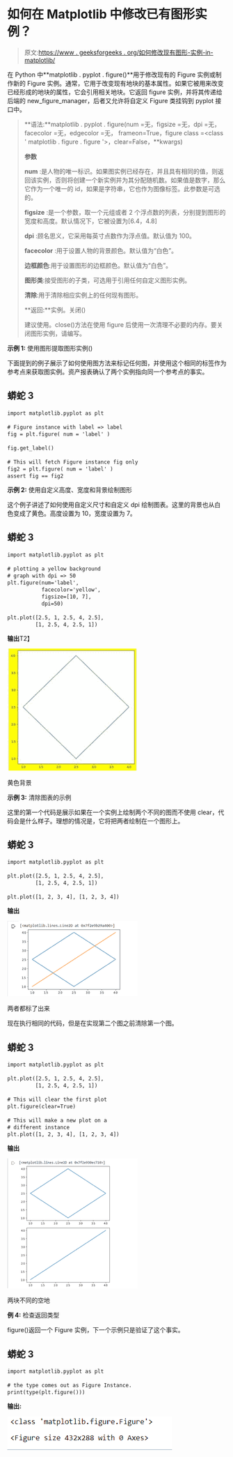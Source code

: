 # 如何在 Matplotlib 中修改已有图形实例？

> 原文:[https://www . geeksforgeeks . org/如何修改现有图形-实例-in-matplotlib/](https://www.geeksforgeeks.org/how-to-modify-existing-figure-instance-in-matplotlib/)

在 Python 中**matplotlib . pyplot . figure()**用于修改现有的 Figure 实例或制作新的 Figure 实例。通常，它用于改变现有地块的基本属性。如果它被用来改变已经形成的地块的属性，它会引用相关地块。它返回 figure 实例，并将其传递给后端的 new_figure_manager，后者又允许将自定义 Figure 类挂钩到 pyplot 接口中。

> **语法:**matplotlib . pyplot . figure(num =无，figsize =无，dpi =无，facecolor =无，edgecolor =无，
> frameon=True，figure class =<class ' matplotlib . figure . figure '>，clear=False，**kwargs)
> 
> **参数**
> 
> **num** :是人物的唯一标识。如果图实例已经存在，并且具有相同的值，则返回该实例，否则将创建一个新实例并为其分配随机数。如果值是数字，那么它作为一个唯一的 id，如果是字符串，它也作为图像标签。此参数是可选的。
> 
> **figsize** :是一个参数，取一个元组或者 2 个浮点数的列表，分别提到图形的宽度和高度。默认情况下，它被设置为[6.4，4.8]
> 
> **dpi** :顾名思义，它采用每英寸点数作为浮点值。默认值为 100。
> 
> **facecolor** :用于设置人物的背景颜色。默认值为“白色”。
> 
> **边框颜色**:用于设置图形的边框颜色。默认值为“白色”。
> 
> **图形类**:接受图形的子类，可选用于引用任何自定义图形实例。
> 
> **清除**:用于清除相应实例上的任何现有图形。
> 
> **返回:**实例。关闭()
> 
> 建议使用。close()方法在使用 figure 后使用一次清理不必要的内存。要关闭图形实例，请编写。

**示例 1:** 使用图形提取图形实例()

下面提到的例子展示了如何使用图方法来标记任何图，并使用这个相同的标签作为参考点来获取图实例。资产报表确认了两个实例指向同一个参考点的事实。

## 蟒蛇 3

```
import matplotlib.pyplot as plt

# Figure instance with label => label
fig = plt.figure( num = 'label' )

fig.get_label()

# This will fetch Figure instance fig only
fig2 = plt.figure( num = 'label' )
assert fig == fig2
```

**示例 2:** 使用自定义高度、宽度和背景绘制图形

这个例子讲述了如何使用自定义尺寸和自定义 dpi 绘制图表。这里的背景也从白色变成了黄色。高度设置为 10，宽度设置为 7。

## 蟒蛇 3

```
import matplotlib.pyplot as plt

# plotting a yellow background
# graph with dpi => 50
plt.figure(num='label',
           facecolor='yellow',
           figsize=[10, 7],
           dpi=50)

plt.plot([2.5, 1, 2.5, 4, 2.5],
         [1, 2.5, 4, 2.5, 1])
```

**输出**T2】

![](img/56bec58575d3c631ac202be7ef60f6a4.png)

黄色背景

**示例 3:** 清除图表的示例

这里的第一个代码是展示如果在一个实例上绘制两个不同的图而不使用 clear，代码会是什么样子。理想的情况是，它将把两者绘制在一个图形上。

## 蟒蛇 3

```
import matplotlib.pyplot as plt

plt.plot([2.5, 1, 2.5, 4, 2.5],
         [1, 2.5, 4, 2.5, 1])

plt.plot([1, 2, 3, 4], [1, 2, 3, 4])
```

**输出**

![](img/025e7c694904eccff2837b6d0afed9b2.png)

两者都标了出来

现在执行相同的代码，但是在实现第二个图之前清除第一个图。

## 蟒蛇 3

```
import matplotlib.pyplot as plt

plt.plot([2.5, 1, 2.5, 4, 2.5],
         [1, 2.5, 4, 2.5, 1])

# This will clear the first plot
plt.figure(clear=True)

# This will make a new plot on a
# different instance
plt.plot([1, 2, 3, 4], [1, 2, 3, 4])
```

**输出**

![](img/89b8e2626aa4b0767b29665034e628ec.png)

两块不同的空地

**例 4:** 检查返回类型

figure()返回一个 Figure 实例，下一个示例只是验证了这个事实。

## 蟒蛇 3

```
import matplotlib.pyplot as plt

# the type comes out as Figure Instance.
print(type(plt.figure()))
```

**输出:**

![](img/ecf665af49e5f24ae2f8c726eb5df12d.png)